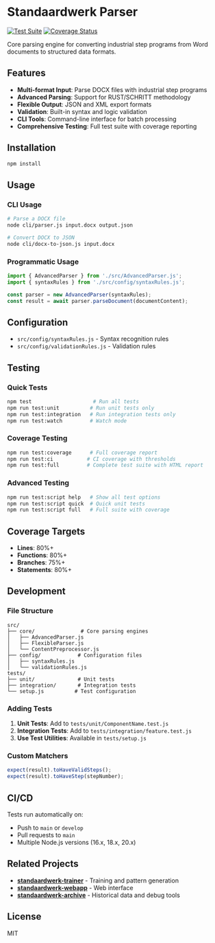 # Standaardwerk Parser

[![Test Suite](https://github.com/sjoeaat/standaardwerk-parser/actions/workflows/test.yml/badge.svg)](https://github.com/sjoeaat/standaardwerk-parser/actions/workflows/test.yml)
[![Coverage Status](https://codecov.io/gh/sjoeaat/standaardwerk-parser/branch/main/graph/badge.svg)](https://codecov.io/gh/sjoeaat/standaardwerk-parser)

Core parsing engine for converting industrial step programs from Word documents to structured data formats.

## Features

- **Multi-format Input**: Parse DOCX files with industrial step programs
- **Advanced Parsing**: Support for RUST/SCHRITT methodology
- **Flexible Output**: JSON and XML export formats
- **Validation**: Built-in syntax and logic validation
- **CLI Tools**: Command-line interface for batch processing
- **Comprehensive Testing**: Full test suite with coverage reporting

## Installation

```bash
npm install
```

## Usage

### CLI Usage

```bash
# Parse a DOCX file
node cli/parser.js input.docx output.json

# Convert DOCX to JSON
node cli/docx-to-json.js input.docx
```

### Programmatic Usage

```javascript
import { AdvancedParser } from './src/AdvancedParser.js';
import { syntaxRules } from './src/config/syntaxRules.js';

const parser = new AdvancedParser(syntaxRules);
const result = await parser.parseDocument(documentContent);
```

## Configuration

- `src/config/syntaxRules.js` - Syntax recognition rules
- `src/config/validationRules.js` - Validation rules

## Testing

### Quick Tests
```bash
npm test                    # Run all tests
npm run test:unit          # Run unit tests only
npm run test:integration   # Run integration tests only
npm run test:watch         # Watch mode
```

### Coverage Testing
```bash
npm run test:coverage      # Full coverage report
npm run test:ci           # CI coverage with thresholds
npm run test:full         # Complete test suite with HTML report
```

### Advanced Testing
```bash
npm run test:script help   # Show all test options
npm run test:script quick  # Quick unit tests
npm run test:script full   # Full suite with coverage
```

## Coverage Targets

- **Lines**: 80%+
- **Functions**: 80%+
- **Branches**: 75%+
- **Statements**: 80%+

## Development

### File Structure
```
src/
├── core/               # Core parsing engines
│   ├── AdvancedParser.js
│   ├── FlexibleParser.js
│   └── ContentPreprocessor.js
├── config/            # Configuration files
│   ├── syntaxRules.js
│   └── validationRules.js
tests/
├── unit/              # Unit tests
├── integration/       # Integration tests
└── setup.js          # Test configuration
```

### Adding Tests

1. **Unit Tests**: Add to `tests/unit/ComponentName.test.js`
2. **Integration Tests**: Add to `tests/integration/feature.test.js`
3. **Use Test Utilities**: Available in `tests/setup.js`

### Custom Matchers

```javascript
expect(result).toHaveValidSteps();
expect(result).toHaveStep(stepNumber);
```

## CI/CD

Tests run automatically on:
- Push to `main` or `develop`
- Pull requests to `main`
- Multiple Node.js versions (16.x, 18.x, 20.x)

## Related Projects

- **[standaardwerk-trainer](https://github.com/sjoeaat/standaardwerk-trainer)** - Training and pattern generation
- **[standaardwerk-webapp](https://github.com/sjoeaat/standaardwerk-webapp)** - Web interface
- **[standaardwerk-archive](https://github.com/sjoeaat/standaardwerk-archive)** - Historical data and debug tools

## License

MIT